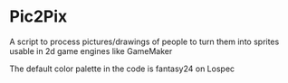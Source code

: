 # Pic2Pix
A script to process pictures/drawings of people to turn them into sprites usable in 2d game engines like GameMaker

The default color palette in the code is fantasy24 on Lospec
